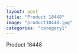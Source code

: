 ```yaml
---
layout: post
title: "Product 18448"
image: "product18448.jpg"
categories: "category1"
---
```

Product 18448
